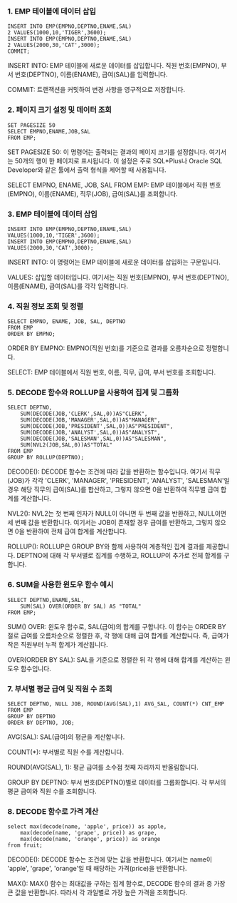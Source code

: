### 1. EMP 테이블에 데이터 삽입
```
INSERT INTO EMP(EMPNO,DEPTNO,ENAME,SAL)
2 VALUES(1000,10,'TIGER',3600);
INSERT INTO EMP(EMPNO,DEPTNO,ENAME,SAL)
2 VALUES(2000,30,'CAT',3000);
COMMIT;
```
INSERT INTO: EMP 테이블에 새로운 데이터를 삽입합니다. 직원 번호(EMPNO), 부서 번호(DEPTNO), 이름(ENAME), 급여(SAL)를 입력합니다.

COMMIT: 트랜잭션을 커밋하여 변경 사항을 영구적으로 저장합니다.

### 2. 페이지 크기 설정 및 데이터 조회
```
SET PAGESIZE 50
SELECT EMPNO,ENAME,JOB,SAL 
FROM EMP;
```
SET PAGESIZE 50: 이 명령어는 출력되는 결과의 페이지 크기를 설정합니다. 여기서는 50개의 행이 한 페이지로 표시됩니다. 이 설정은 주로 SQL*Plus나 Oracle SQL Developer와 같은 툴에서 출력 형식을 제어할 때 사용됩니다.

SELECT EMPNO, ENAME, JOB, SAL FROM EMP: EMP 테이블에서 직원 번호(EMPNO), 이름(ENAME), 직무(JOB), 급여(SAL)를 조회합니다.

### 3. EMP 테이블에 데이터 삽입
```
INSERT INTO EMP(EMPNO,DEPTNO,ENAME,SAL)
VALUES(1000,10,'TIGER',3600);
INSERT INTO EMP(EMPNO,DEPTNO,ENAME,SAL)
VALUES(2000,30,'CAT',3000);
```
INSERT INTO: 이 명령어는 EMP 테이블에 새로운 데이터를 삽입하는 구문입니다.

VALUES: 삽입할 데이터입니다. 여기서는 직원 번호(EMPNO), 부서 번호(DEPTNO), 이름(ENAME), 급여(SAL)를 각각 입력합니다.

### 4. 직원 정보 조회 및 정렬
```
SELECT EMPNO, ENAME, JOB, SAL, DEPTNO
FROM EMP 
ORDER BY EMPNO;
```
ORDER BY EMPNO: EMPNO(직원 번호)를 기준으로 결과를 오름차순으로 정렬합니다.

SELECT: EMP 테이블에서 직원 번호, 이름, 직무, 급여, 부서 번호를 조회합니다.

### 5. DECODE 함수와 ROLLUP을 사용하여 집계 및 그룹화
```
SELECT DEPTNO,
    SUM(DECODE(JOB,'CLERK',SAL,0))AS"CLERK",
    SUM(DECODE(JOB,'MANAGER',SAL,0))AS"MANAGER",
    SUM(DECODE(JOB,'PRESIDENT',SAL,0))AS"PRESIDENT",
    SUM(DECODE(JOB,'ANALYST',SAL,0))AS"ANALYST",
    SUM(DECODE(JOB,'SALESMAN',SAL,0))AS"SALESMAN",
    SUM(NVL2(JOB,SAL,0))AS"TOTAL"
FROM EMP
GROUP BY ROLLUP(DEPTNO);
```
DECODE(): DECODE 함수는 조건에 따라 값을 반환하는 함수입니다. 여기서 직무(JOB)가 각각 'CLERK', 'MANAGER', 'PRESIDENT', 'ANALYST', 'SALESMAN'일 경우 해당 직무의 급여(SAL)를 합산하고, 그렇지 않으면 0을 반환하여 직무별 급여 합계를 계산합니다.

NVL2(): NVL2는 첫 번째 인자가 NULL이 아니면 두 번째 값을 반환하고, NULL이면 세 번째 값을 반환합니다. 여기서는 JOB이 존재할 경우 급여를 반환하고, 그렇지 않으면 0을 반환하여 전체 급여 합계를 계산합니다.

ROLLUP(): ROLLUP은 GROUP BY와 함께 사용하여 계층적인 집계 결과를 제공합니다. DEPTNO에 대해 각 부서별로 집계를 수행하고, ROLLUP이 추가로 전체 합계를 구합니다.

### 6. SUM을 사용한 윈도우 함수 예시
```
SELECT DEPTNO,ENAME,SAL,
    SUM(SAL) OVER(ORDER BY SAL) AS "TOTAL"
FROM EMP;
```
SUM() OVER: 윈도우 함수로, SAL(급여)의 합계를 구합니다. 이 함수는 ORDER BY 절로 급여를 오름차순으로 정렬한 후, 각 행에 대해 급여 합계를 계산합니다. 즉, 급여가 작은 직원부터 누적 합계가 계산됩니다.

OVER(ORDER BY SAL): SAL을 기준으로 정렬한 뒤 각 행에 대해 합계를 계산하는 윈도우 함수입니다.

### 7. 부서별 평균 급여 및 직원 수 조회
```
SELECT DEPTNO, NULL JOB, ROUND(AVG(SAL),1) AVG_SAL, COUNT(*) CNT_EMP
FROM EMP
GROUP BY DEPTNO
ORDER BY DEPTNO, JOB;
```
AVG(SAL): SAL(급여)의 평균을 계산합니다.

COUNT(*): 부서별로 직원 수를 계산합니다.

ROUND(AVG(SAL), 1): 평균 급여를 소수점 첫째 자리까지 반올림합니다.

GROUP BY DEPTNO: 부서 번호(DEPTNO)별로 데이터를 그룹화합니다. 각 부서의 평균 급여와 직원 수를 조회합니다.

### 8. DECODE 함수로 가격 계산
```
select max(decode(name, 'apple', price)) as apple,
    max(decode(name, 'grape', price)) as grape,
    max(decode(name, 'orange', price)) as orange
from fruit;
```
DECODE(): DECODE 함수는 조건에 맞는 값을 반환합니다. 여기서는 name이 'apple', 'grape', 'orange'일 때 해당하는 가격(price)을 반환합니다.

MAX(): MAX() 함수는 최대값을 구하는 집계 함수로, DECODE 함수의 결과 중 가장 큰 값을 반환합니다. 따라서 각 과일별로 가장 높은 가격을 조회합니다.
